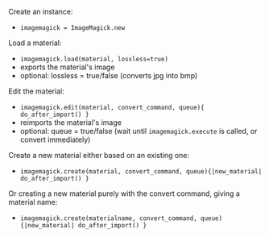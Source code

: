 Create an instance:
  * `imagemagick = ImageMagick.new`
  
Load a material:
  * `imagemagick.load(material, lossless=true)`
  * exports the material's image
  * optional: lossless = true/false (converts jpg into bmp)
  
Edit the material:
  * `imagemagick.edit(material, convert_command, queue){ do_after_import() }`
  * reimports the material's image
  * optional: queue = true/false (wait until `imagemagick.execute` is called, or convert immediately)
  
Create a new material either based on an existing one:
  * `imagemagick.create(material, convert_command, queue){|new_material| do_after_import() }`
  
Or creating a new material purely with the convert command, giving a material name:
  * `imagemagick.create(materialname, convert_command, queue){|new_material| do_after_import() }`
